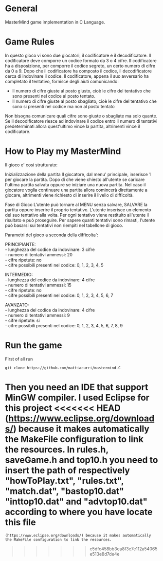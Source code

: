 # General
MasterMind game implementation in C Language.

# Game Rules
In questo gioco vi sono due giocatori, il codificatore e il decodificatore. 
Il codificatore deve comporre un codice formato da 3 o 4 cifre.
Il codificatore ha a disposizione, per comporre il codice segreto, un certo numero di cifre da 0 a 9.
Dopo che il codificatore ha composto il codice, il decodificatore cerca di indovinare il codice. 
Il codificatore, appena il suo avversario ha completato il tentativo, fornisce degli aiuti comunicando:

- Il numero di cifre giuste al posto giusto, cioè le cifre del tentativo che sono presenti nel codice
 al posto tentato.
- Il numero di cifre giuste al posto sbagliato, cioè le cifre del tentativo che sono si presenti nel codice 
ma non al posto tentato

Non bisogna comunicare quali cifre sono giuste o sbagliate ma solo quante. 
Se il decodificatore riesce ad indovinare il codice entro il numero di tentativi predeterminati allora quest'ultimo 
vince la partita, altrimenti vince il codificatore.

# How to Play my MasterMind
Il gioco e' cosi strutturato:

Inizializzazione della partita
	Il giocatore, dal menu' principale, inserisce 1 per giocare la partita. 
	Dopo di che viene chiesto all'utente se caricare l'ultima partita salvata oppure 
	se iniziare una nuova partita. Nel caso il giocatore voglia continuare una partita 
	allora comincerà direttamente a giocare, altrimenti viene 
	richiesto di inserire il livello di difficoltà.

Fase di Gioco
	L'utente può tornare al MENU senza salvare, SALVARE la partita 
	oppure inserire il proprio tentativo. L'utente inserisce un elemento del suo 
	tentativo alla volta. Per ogni tentativo viene restituito 
	all'utente il risultato e può proseguire. Per sapere quanti tentativi sono rimasti, 
	l'utente può basarsi sui tentativi non riempiti nel tabellone di gioco.

Parametri del gioco a seconda della difficolta':

PRINCIPIANTE:                                                        
	- lunghezza del codice da indovinare: 3 cifre                       
	- numero di tentativi ammessi: 20                                   
	- cifre ripetute: no                                                
	- cifre possibili presenti nel codice: 0, 1, 2, 3, 4, 5             
	
INTERMEDIO:                                                        
	- lunghezza del codice da indovinare: 4 cifre                       
	- numero di tentativi ammessi: 15                                  
	- cifre ripetute: no                                               
	- cifre possibili presenti nel codice: 0, 1, 2, 3, 4, 5, 6, 7      

AVANZATO:                                                           
	- lunghezza del codice da indovinare: 4 cifre                        
	- numero di tentativi ammessi: 9                                     
	- cifre ripetute: si                                                
	- cifre possibili presenti nel codice: 0, 1, 2, 3, 4, 5, 6, 7, 8, 9 

# Run the game
First of all run
    
	git clone https://github.com/mattiacurri/mastermind-C

Then you need an IDE that support MinGW compiler. I used Eclipse for this project
<<<<<<< HEAD
	(https://www.eclipse.org/downloads/) because it makes automatically the MakeFile configuration to link the resources.
In rules.h, saveGame.h and top10.h you need to insert the path of respectively "howToPlay.txt", "rules.txt", "match.dat", "bastop10.dat"
"inttop10.dat" and "advtop10.dat" according to where you have locate this file
=======
	(https://www.eclipse.org/downloads/) because it makes automatically the MakeFile configuration to link the resources.
>>>>>>> c5dfc458bb3ea8f3e7e112a54065e513e8d7de4e
